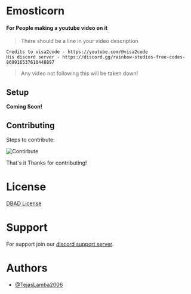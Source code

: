 # Emosticorn

#### For People making a youtube video on it

> There should be a line in your video description <br>

```
Credits to visa2code - https://youtube.com/@visa2code
His discord server - https://discord.gg/rainbow-studios-free-codes-869916537610448897
```

> Any video not following this will be taken down!<br>

## Setup

**Coming Soon!**

## Contributing

Steps to contribute:<br>

![Contirbute](https://i.imgur.com/qN2RoJF.png)<br>

That's it Thanks for contributing!<br>

# License

[DBAD License](https://github.com/The-Rainbow-Studios/Emosticorn-a-emote-manager/blob/main/LICENSE.md)

# Support

For support join our [discord support server](https://discord.gg/rainbow-studios-free-codes-869916537610448897).

# Authors

- [@TejasLamba2006](https://github.com/TejasLamba2006)
